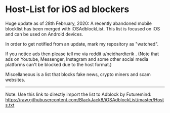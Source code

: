 # Host-List for iOS ad blockers
Huge update as of 28th February, 2020: A recently abandoned mobile blocklist has been merged with iOSAdblockList.
This list is focused on iOS and can be used on Android devices.

In order to get notified from an update, mark my repository as "watched".

If you notice ads then please tell me via reddit u/neidhardterik . (Note that ads on Youtube, Messenger, Instagram and some other social media platforms can't be blocked due to the host format.)

Miscellaneous is a list that blocks fake news, crypto miners and scam websites.

___________________________________________________________________________________________________________________________________

Note:
Use this link to directly import the list to Adblock by Futuremind: 
https://raw.githubusercontent.com/BlackJack8/iOSAdblockList/master/Hosts.txt

